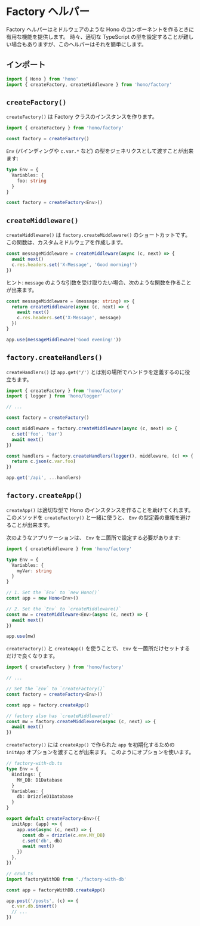 # Factory ヘルパー

Factory ヘルパーはミドルウェアのような Hono のコンポーネントを作るときに有用な機能を提供します。 時々、適切な TypeScript の型を設定することが難しい場合もありますが、このヘルパーはそれを簡単にします。

## インポート

```ts
import { Hono } from 'hono'
import { createFactory, createMiddleware } from 'hono/factory'
```

## `createFactory()`

`createFactory()` は Factory クラスのインスタンスを作ります。

```ts
import { createFactory } from 'hono/factory'

const factory = createFactory()
```

`Env` (バインディングや `c.var.*` など) の型をジェネリクスとして渡すことが出来ます:

```ts
type Env = {
  Variables: {
    foo: string
  }
}

const factory = createFactory<Env>()
```

## `createMiddleware()`

`createMiddleware()` は `factory.createMiddleware()` のショートカットです。
この関数は、カスタムミドルウェアを作成します。

```ts
const messageMiddleware = createMiddleware(async (c, next) => {
  await next()
  c.res.headers.set('X-Message', 'Good morning!')
})
```

ヒント: `message` のような引数を受け取りたい場合、次のような関数を作ることが出来ます。

```ts
const messageMiddleware = (message: string) => {
  return createMiddleware(async (c, next) => {
    await next()
    c.res.headers.set('X-Message', message)
  })
}

app.use(messageMiddleware('Good evening!'))
```

## `factory.createHandlers()`

`createHandlers()` は `app.get('/')` とは別の場所でハンドラを定義するのに役立ちます。

```ts
import { createFactory } from 'hono/factory'
import { logger } from 'hono/logger'

// ...

const factory = createFactory()

const middleware = factory.createMiddleware(async (c, next) => {
  c.set('foo', 'bar')
  await next()
})

const handlers = factory.createHandlers(logger(), middleware, (c) => {
  return c.json(c.var.foo)
})

app.get('/api', ...handlers)
```

## `factory.createApp()` <Badge style="vertical-align: middle;" type="warning" text="Experimental" />

`createApp()` は適切な型で Hono のインスタンスを作ることを助けてくれます。 このメソッドを `createFactory()` と一緒に使うと、 `Env` の型定義の重複を避けることが出来ます。

次のようなアプリケーションは、 `Env` を二箇所で設定する必要があります:

```ts
import { createMiddleware } from 'hono/factory'

type Env = {
  Variables: {
    myVar: string
  }
}

// 1. Set the `Env` to `new Hono()`
const app = new Hono<Env>()

// 2. Set the `Env` to `createMiddleware()`
const mw = createMiddleware<Env>(async (c, next) => {
  await next()
})

app.use(mw)
```

`createFactory()` と `createApp()` を使うことで、 `Env` を一箇所だけセットするだけで良くなります。

```ts
import { createFactory } from 'hono/factory'

// ...

// Set the `Env` to `createFactory()`
const factory = createFactory<Env>()

const app = factory.createApp()

// factory also has `createMiddleware()`
const mw = factory.createMiddleware(async (c, next) => {
  await next()
})
```

`createFactory()` には `createApp()` で作られた `app` を初期化するための `initApp` オプションを渡すことが出来ます。 このようにオプションを使います。

```ts
// factory-with-db.ts
type Env = {
  Bindings: {
    MY_DB: D1Database
  }
  Variables: {
    db: DrizzleD1Database
  }
}

export default createFactory<Env>({
  initApp: (app) => {
    app.use(async (c, next) => {
      const db = drizzle(c.env.MY_DB)
      c.set('db', db)
      await next()
    })
  },
})
```

```ts
// crud.ts
import factoryWithDB from './factory-with-db'

const app = factoryWithDB.createApp()

app.post('/posts', (c) => {
  c.var.db.insert()
  // ...
})
```
